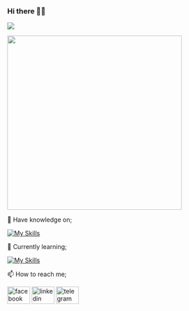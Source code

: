### Hi there 👋👋

![](https://komarev.com/ghpvc/?username=nabiha02&label=Profile+Visits&color=ff69b4&style=plastic)


<!--![Github stats](https://github-readme-stats.vercel.app/api?username=nabiha02)-->

 <img width="400" src="https://github-readme-stats.vercel.app/api/top-langs/?username=nabiha02&theme=blueberry&show_icons=true&hide_border=true&layout=compact" data-canonical-src="https://github-readme-stats.vercel.app/api/top-langs/?username=nabiha02&theme=blueberry&show_icons=true&hide_border=true&layout=compact" style="max-width: 100%;">
 

🔭 Have knowledge on;

[![My Skills](https://skillicons.dev/icons?i=c,java&theme=light)](https://skillicons.dev)

🌱 Currently learning;

[![My Skills](https://skillicons.dev/icons?i=cpp&theme=light)](https://skillicons.dev)

📫 How to reach me;


<a href="https://www.facebook.com/profile.php?id=100089780863300" rel="nofollow"><img src="https://raw.githubusercontent.com/maurodesouza/profile-readme-generator/master/src/assets/icons/social/facebook/default.svg" width="52" height="40" alt="facebook logo" style="max-width: 100%;"></a>
<a href="www.linkedin.com/in/nabiha-nahin" rel="nofollow"><img src="https://raw.githubusercontent.com/maurodesouza/profile-readme-generator/master/src/assets/icons/social/linkedin/default.svg" width="52" height="40" alt="linkedin logo" style="max-width: 100%;"></a>
<a href="https://t.me/nahin02" rel="nofollow"><img src="https://raw.githubusercontent.com/maurodesouza/profile-readme-generator/master/src/assets/icons/social/telegram/default.svg" width="52" height="40" alt="telegram logo" style="max-width: 100%;"></a>



<!--
**nabiha02/nabiha02** is a ✨ _special_ ✨ repository because its `README.md` (this file) appears on your GitHub profile. 

Here are some ideas to get you started:


- 🔭 I’m currently working on ...
- 🌱 I’m currently learning ...
- 👯 I’m looking to collaborate on ...
- 🤔 I’m looking for help with ...
- 💬 Ask me about ...
- 📫 How to reach me: ... 
- 😄 Pronouns: ...
- ⚡ Fun fact: ...
-->

